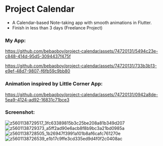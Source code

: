 # Project Calendar
- A Calendar-based Note-taking app with smooth animations in Flutter.
- Finish in less than 3 days (Freelance Project)

### My App:

https://github.com/bebaoboy/project-calendar/assets/74720131/5494c23e-c848-414d-95d5-3094437f475f

https://github.com/bebaoboy/project-calendar/assets/74720131/733b3b13-e9ef-48d7-9807-f6fb59c9bb80

### Animation inspired by Little Corner App: 

https://github.com/bebaoboy/project-calendar/assets/74720131/0942a8de-5ea9-4124-ad92-16831c71bce3

### Screenshot:

![z5601138729517_3fc63389815b3c25be208a81b349d207](https://github.com/bebaoboy/project-calendar/assets/74720131/8715140d-3bc2-4d57-b3d5-a00f93f7082b)
![z5601138729373_a5ff2ad90e6acb8f8b9bc3a21bd0985a](https://github.com/bebaoboy/project-calendar/assets/74720131/b5f3a2ae-5943-4989-96b0-1d0ad14412c8)
![z5601138728505_1b26947f3991a101b8af6cafc761270e](https://github.com/bebaoboy/project-calendar/assets/74720131/04ec871f-9ab0-4a76-9418-6218f5e15218)
![z5601138726539_e1b17c9ffe3cd335ed9d4f0f2c0408ac](https://github.com/bebaoboy/project-calendar/assets/74720131/692c97be-008e-4526-b134-737117c27792)
